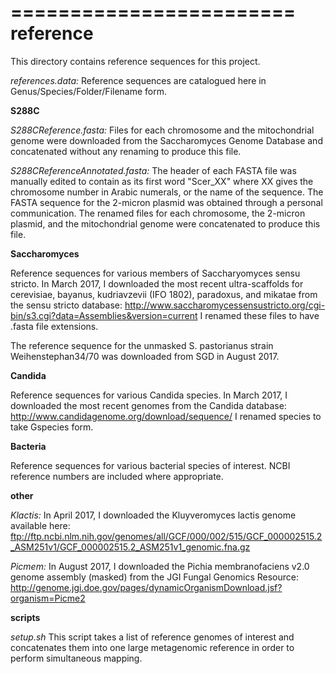 ========================
reference
========================

This directory contains reference sequences for this project.

*references.data:* Reference sequences are catalogued here in Genus/Species/Folder/Filename form.

**S288C**

*S288CReference.fasta:* Files for each chromosome and the mitochondrial genome were downloaded from the Saccharomyces Genome Database and concatenated without any renaming to produce this file.

*S288CReferenceAnnotated.fasta:* The header of each FASTA file was manually edited to contain as its first word "Scer_XX" where XX gives the chromosome number in Arabic numerals, or the name of the sequence. The FASTA sequence for the 2-micron plasmid was obtained through a personal communication. The renamed files for each chromosome, the 2-micron plasmid, and the mitochondrial genome were concatenated to produce this file.

**Saccharomyces**

Reference sequences for various members of Saccharyomyces sensu stricto. In March 2017, I downloaded the most recent ultra-scaffolds for cerevisiae, bayanus, kudriavzevii (IFO 1802), paradoxus, and mikatae from the sensu stricto database: http://www.saccharomycessensustricto.org/cgi-bin/s3.cgi?data=Assemblies&version=current I renamed these files to have .fasta file extensions.

The reference sequence for the unmasked S. pastorianus strain Weihenstephan34/70 was downloaded from SGD in August 2017.

**Candida**

Reference sequences for various Candida species. In March 2017, I downloaded the most recent genomes from the Candida database: http://www.candidagenome.org/download/sequence/ I renamed species to take Gspecies form.

**Bacteria**

Reference sequences for various bacterial species of interest. NCBI reference numbers are included where appropriate.

**other**

*Klactis:* In April 2017, I downloaded the Kluyveromyces lactis genome available here: ftp://ftp.ncbi.nlm.nih.gov/genomes/all/GCF/000/002/515/GCF_000002515.2_ASM251v1/GCF_000002515.2_ASM251v1_genomic.fna.gz

*Picmem:* In August 2017, I downloaded the Pichia membranofaciens v2.0 genome assembly (masked) from the JGI Fungal Genomics Resource:
http://genome.jgi.doe.gov/pages/dynamicOrganismDownload.jsf?organism=Picme2

**scripts**

*setup.sh* This script takes a list of reference genomes of interest and concatenates them into one large metagenomic reference in order to perform simultaneous mapping.